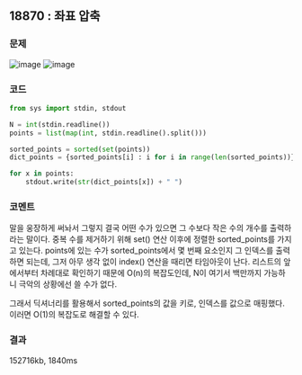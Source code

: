 ## 18870 : 좌표 압축
### 문제
![image](https://user-images.githubusercontent.com/50744222/136193133-0e3b40f9-2097-4ba9-87e2-858fc4fa4436.png)
![image](https://user-images.githubusercontent.com/50744222/136193148-39910262-44e4-4bdb-a656-e6c0e014f763.png)

### 코드
```python
from sys import stdin, stdout

N = int(stdin.readline())
points = list(map(int, stdin.readline().split()))

sorted_points = sorted(set(points))
dict_points = {sorted_points[i] : i for i in range(len(sorted_points))}

for x in points:
    stdout.write(str(dict_points[x]) + " ")
```
### 코멘트
말을 웅장하게 써놔서 그렇지 결국 어떤 수가 있으면 그 수보다 작은 수의 개수를 출력하라는 말이다.
중복 수를 제거하기 위해 set() 연산 이후에 정렬한 sorted_points를 가지고 있는다.
points에 있는 수가 sorted_points에서 몇 번째 요소인지 그 인덱스를 출력하면 되는데,
그저 아무 생각 없이 index() 연산을 때리면 타임아웃이 난다. 리스트의 앞에서부터 차례대로 확인하기 때문에 O(n)의 복잡도인데, N이 여기서 백만까지 가능하니 극악의 상황에선 쓸 수가 없다.

그래서 딕셔너리를 활용해서 sorted_points의 값을 키로, 인덱스를 값으로 매핑했다.
이러면 O(1)의 복잡도로 해결할 수 있다.
 
### 결과
152716kb, 1840ms
